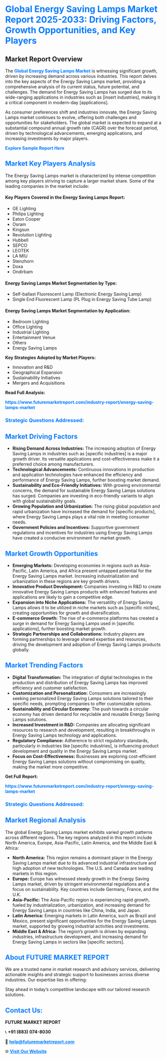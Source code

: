 <h1 style="color: #007BFF;">Global Energy Saving Lamps Market Report 2025-2033: Driving Factors, Growth Opportunities, and Key Players</h1>

<section id="overview">
<h2>Market Report Overview</h2>
<p>The <a href="https://www.futuremarketreport.com/industry-report/energy-saving-lamps-market" style="color: #007BFF; text-decoration: none;"><strong>Global Energy Saving Lamps Market</strong></a> is witnessing significant growth, driven by increasing demand across various industries. This report delves into the key aspects of the Energy Saving Lamps market, providing a comprehensive analysis of its current status, future potential, and challenges. The demand for Energy Saving Lamps has surged due to its wide-ranging applications in industries such as [insert industries], making it a critical component in modern-day [applications].</p>
<p>As consumer preferences shift and industries innovate, the Energy Saving Lamps market continues to evolve, offering both challenges and opportunities for stakeholders. The global market is expected to expand at a substantial compound annual growth rate (CAGR) over the forecast period, driven by technological advancements, emerging applications, and increasing investments by major players.</p>
</section>

<section id="overview">
<p><a href="https://www.futuremarketreport.com/request-sample/reportId=111984" style="color: #007BFF; text-decoration: none;"><strong>Explore Sample Report Here</strong></a></p>
</section>

<section id="key-players">
<h2 style="color: #007BFF;">Market Key Players Analysis</h2>
<p>The Energy Saving Lamps market is characterized by intense competition among key players striving to capture a larger market share. Some of the leading companies in the market include:</p>
<h4>Key Players Covered in the Energy Saving Lamps Report:</h4>
<ul><li>GE Lighting</li><li>Philips Lighting</li><li>Eaton Cooper</li><li>Osram</li><li>Kingsun</li><li>Revolution Lighting</li><li>Hubbell</li><li>SEPCO</li><li>LEOTEK</li><li>LA MIU</li><li>Stenzhorn</li><li>Doxa</li><li>Ondirbam</li></ul>
<h4>Energy Saving Lamps Market Segmentation by Type:</h4>
<ul><li>Self-ballast Fluorescent Lamp (Electronic Energy Saving Lamp)</li><li>Single End Fluorescent Lamp (PL Plug in Energy Saving Tube Lamp)</li></ul>

<h4>Energy Saving Lamps Market Segmentation by Application:</h4>
<ul><li>Bedroom Lighting</li><li>Office Lighting</li><li>Industrial Lighting</li><li>Entertainment Venue</li><li>Others</li><li>Energy Saving Lamps</li></ul>
<p><strong>Key Strategies Adopted by Market Players:</strong></p>
<ul>
<li>Innovation and R&D</li>
<li>Geographical Expansion</li>
<li>Sustainability Initiatives</li>
<li>Mergers and Acquisitions</li>
</ul>
</section>

<section>
<p><strong>Read Full Analysis: </strong></p><a href="https://www.futuremarketreport.com/industry-report/energy-saving-lamps-market" style="color: #007BFF; text-decoration: none;"><strong>https://www.futuremarketreport.com/industry-report/energy-saving-lamps-market</strong></a>
<h3 style="color: #007BFF;">Strategic Questions Addressed:</h3>
</section>

<section id="driving-factors">
<h2 style="color: #007BFF;">Market Driving Factors</h2>
<ul>
<li><strong>Rising Demand Across Industries:</strong> The increasing adoption of Energy Saving Lamps in industries such as [specific industries] is a major growth driver. Its versatile applications and cost-effectiveness make it a preferred choice among manufacturers.</li>
<li><strong>Technological Advancements:</strong> Continuous innovations in production and application technologies have enhanced the efficiency and performance of Energy Saving Lamps, further boosting market demand.</li>
<li><strong>Sustainability and Eco-Friendly Initiatives:</strong> With growing environmental concerns, the demand for sustainable Energy Saving Lamps solutions has surged. Companies are investing in eco-friendly variants to align with global sustainability goals.</li>
<li><strong>Growing Population and Urbanization:</strong> The rising global population and rapid urbanization have increased the demand for [specific products], where Energy Saving Lamps plays a vital role in meeting consumer needs.</li>
<li><strong>Government Policies and Incentives:</strong> Supportive government regulations and incentives for industries using Energy Saving Lamps have created a conducive environment for market growth.</li>
</ul>
</section>

<section id="growth-opportunities">
<h2 style="color: #007BFF;">Market Growth Opportunities</h2>
<ul>
<li><strong>Emerging Markets:</strong> Developing economies in regions such as Asia-Pacific, Latin America, and Africa present untapped potential for the Energy Saving Lamps market. Increasing industrialization and urbanization in these regions are key growth drivers.</li>
<li><strong>Innovative Product Development:</strong> Companies investing in R&D to create innovative Energy Saving Lamps products with enhanced features and applications are likely to gain a competitive edge.</li>
<li><strong>Expansion into Niche Applications:</strong> The versatility of Energy Saving Lamps allows it to be utilized in niche markets such as [specific niches], creating opportunities for growth and diversification.</li>
<li><strong>E-commerce Growth:</strong> The rise of e-commerce platforms has created a surge in demand for Energy Saving Lamps used in [specific applications], further boosting market growth.</li>
<li><strong>Strategic Partnerships and Collaborations:</strong> Industry players are forming partnerships to leverage shared expertise and resources, driving the development and adoption of Energy Saving Lamps products globally.</li>
</ul>
</section>

<section id="trending-factors">
<h2 style="color: #007BFF;">Market Trending Factors</h2>
<ul>
<li><strong>Digital Transformation:</strong> The integration of digital technologies in the production and distribution of Energy Saving Lamps has improved efficiency and customer satisfaction.</li>
<li><strong>Customization and Personalization:</strong> Consumers are increasingly seeking personalized Energy Saving Lamps solutions tailored to their specific needs, prompting companies to offer customizable options.</li>
<li><strong>Sustainability and Circular Economy:</strong> The push towards a circular economy has driven demand for recyclable and reusable Energy Saving Lamps solutions.</li>
<li><strong>Increased Investment in R&D:</strong> Companies are allocating significant resources to research and development, resulting in breakthroughs in Energy Saving Lamps technology and applications.</li>
<li><strong>Regulatory Compliance:</strong> Adherence to strict regulatory standards, particularly in industries like [specific industries], is influencing product development and quality in the Energy Saving Lamps market.</li>
<li><strong>Focus on Cost-Effectiveness:</strong> Businesses are exploring cost-efficient Energy Saving Lamps solutions without compromising on quality, making the market more competitive.</li>
</ul>
</section>

<section>
<p><strong>Get Full Report: </strong></p><a href="https://www.futuremarketreport.com/industry-report/energy-saving-lamps-market" style="color: #007BFF; text-decoration: none;"><strong>https://www.futuremarketreport.com/industry-report/energy-saving-lamps-market</strong></a>
<h3 style="color: #007BFF;">Strategic Questions Addressed:</h3>
</section>


<section id="regional-analysis">
<h2 style="color: #007BFF;">Market Regional Analysis</h2>
<p>The global Energy Saving Lamps market exhibits varied growth patterns across different regions. The key regions analyzed in this report include North America, Europe, Asia-Pacific, Latin America, and the Middle East & Africa:</p>
<ul>
<li><strong>North America:</strong> This region remains a dominant player in the Energy Saving Lamps market due to its advanced industrial infrastructure and high adoption of new technologies. The U.S. and Canada are leading markets in this region.</li>
<li><strong>Europe:</strong> Europe has witnessed steady growth in the Energy Saving Lamps market, driven by stringent environmental regulations and a focus on sustainability. Key countries include Germany, France, and the U.K.</li>
<li><strong>Asia-Pacific:</strong> The Asia-Pacific region is experiencing rapid growth, fueled by industrialization, urbanization, and increasing demand for Energy Saving Lamps in countries like China, India, and Japan.</li>
<li><strong>Latin America:</strong> Emerging markets in Latin America, such as Brazil and Mexico, present significant opportunities for the Energy Saving Lamps market, supported by growing industrial activities and investments.</li>
<li><strong>Middle East & Africa:</strong> The region’s growth is driven by expanding industries, infrastructure development, and increasing demand for Energy Saving Lamps in sectors like [specific sectors].</li>
</ul>
</section>

<footer>
<h2 style="color: #007BFF;">About FUTURE MARKET REPORT</h2>
<p>We are a trusted name in market research and advisory services, delivering actionable insights and strategic support to businesses across diverse industries. Our expertise lies in offering:</p>

<p>Stay ahead in today’s competitive landscape with our tailored research solutions.</p>

<h2 style="color: #007BFF;">Contact Us:</h2>
<p><strong>FUTURE MARKET REPORT</strong></p>
<p>📞 <strong>+91 (883) 074-8030</strong></p>
<p>📧 <strong><a href="mailto:help@futuremarketreport.com" style="color: #007BFF;">help@futuremarketreport.com</a></strong></p>
<p>🌐 <strong><a href="https://www.futuremarketreport.com/" style="color: #007BFF;">Visit Our Website</a></strong></p>
</footer>